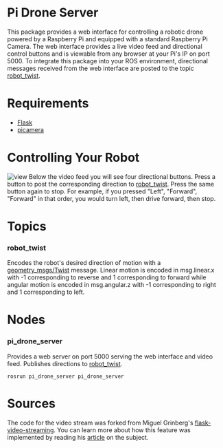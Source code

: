 # Pi Drone Server
This package provides a web interface for controlling a robotic drone powered by a Raspberry Pi and equipped with a standard Raspberry Pi Camera.
The web interface provides a live video feed and directional control buttons and is viewable from any browser at your Pi's IP on port 5000. To integrate
this package into your ROS environment, directional messages received from the web interface are posted to the topic [robot_twist](#Topics). 

# Requirements
* [Flask](https://flask.palletsprojects.com/en/1.1.x/)
* [picamera](https://www.flickr.com/photos/187266310@N04/50279435477/sizes/z/)

# Controlling Your Robot
![view](https://live.staticflickr.com/65535/50279435477_923eba405f_b.jpg)
Below the video feed you will see four directional buttons. Press a button to post the corresponding direction to 
[robot_twist](#Topics). Press the same button again to stop. For example, if you pressed "Left", "Forward", "Forward" in that order, you would 
turn left, then drive forward, then stop.

# <a name="Topics"></a>Topics
### robot_twist
Encodes the robot's desired direction of motion with a [geometry_msgs/Twist](http://docs.ros.org/melodic/api/geometry_msgs/html/msg/Twist.html) message. 
Linear motion is encoded in msg.linear.x with -1 corresponding to reverse and 1 corresponding to forward while angular motion is encoded in msg.angular.z 
with -1 corresponding to right and 1 corresponding to left.

# Nodes
### pi_drone_server
Provides a web server on port 5000 serving the web interface and video feed. Publishes directions to [robot_twist](#Topics).
```
rosrun pi_drone_server pi_drone_server
```

# Sources
The code for the video stream was forked from Miguel Grinberg's [flask-video-streaming](https://github.com/miguelgrinberg/flask-video-streaming). 
You can learn more about how this feature was implemented by reading his [article](https://blog.miguelgrinberg.com/post/flask-video-streaming-revisited) 
on the subject.
